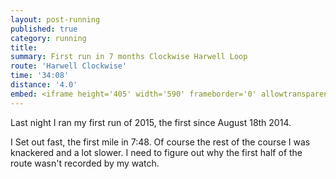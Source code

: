 ```yaml
---
layout: post-running
published: true
category: running
title:
summary: First run in 7 months Clockwise Harwell Loop
route: 'Harwell Clockwise'
time: '34:08'
distance: '4.0'
embed: <iframe height='405' width='590' frameborder='0' allowtransparency='true' scrolling='no' src='https://www.strava.com/activities/270291477/embed/f7dffca92211675e12332536f2af5520f06b07d1'></iframe>
---
```


Last night I ran my first run of 2015, the first since August 18th 2014.

I Set out fast, the first mile in 7:48. Of course the rest of the course I was knackered and a lot slower. I need to figure out why the first half of the route wasn't recorded by my watch.